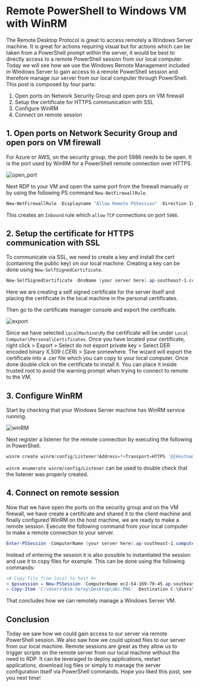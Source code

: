 # Remote PowerShell to Windows VM with WinRM

The Remote Desktop Protocol is great to access remotely a Windows Server machine. It is great for actions requiring visual but for actions which can be taken from a PowerShell prompt within the server, it would be best to directly access to a remote PowerShell session from our local computer. Today we will see how we use the Windows Remote Management included in Windows Server to gain access to a remote PowerShell session and therefore manage our server from our local computer through PowerShell. This post is composed by four parts:

1. Open ports on Network Security Group and open pors on VM firewall
2. Setup the certificate for HTTPS communication with SSL
3. Configure WinRM
4. Connect on remote session

## 1. Open ports on Network Security Group and open pors on VM firewall

For Azure or AWS, on the security group, the port 5986 needs to be open. It is the port used by WinRM for a PowerShell remote connection over HTTPS.

![open_port]()

Next RDP to your VM and open the same port from the firewall manually or by using the following PS command `New-NetFirewallRule`.

```PowerShell
New-NetFirewallRule -Displayname "Allow Remote PSSession" -Direction Inbound -LocalPort 5986 -Protocol TCP -Action Allow
```

This creates an `Inbound` rule which `allow` `TCP` connections on port `5986`.

## 2. Setup the certificate for HTTPS communication with SSL

To communicate via SSL, we need to create a key and install the cert (containing the public key) on our local machine. Creating a key can be done using `New-SelfSignedCertificate`.

```PowerShell
New-SelfSignedCertificate -DnsName (your server here).ap-southeast-1.compute.amazonaws.com -CertStoreLocation Cert:\LocalMachine\My
```

Here we are creating a self signed certificate for the server itself and placing the certificate in the local machine in the personal certificates.

Then go to the certificate manager console and export the certificate.

![export]()

Since we have selected `LocalMachine\My` the certificate will be under `Local Computer\Personal\Certificates`. Once you have located your certificate, right click > Export > Select do not export private key > Select DER encoded binary X.509 (.CER) > Save somewhere. The wizard will export the certificate into a .cer file which you can copy to your local computer. Once done double click on the certificate to install it. You can place it inside trusted root to avoid the warning prompt when trying to connect to remote to the VM.

## 3. Configure WinRM

Start by checking that your Windows Server machine has WinRM service running.

![winRM]()

Next register a listener for the remote connection by executing the following in PowerShell.

```PowerShell
winrm create winrm/config/Listener?Address=*+Transport=HTTPS '@{Hostname="(your server here).ap-southeast-1.compute.amazonaws.com";CertificateThumbprint="(your cert thunmbprint)"}'
```

`winrm enumerate winrm/config/Listener` can be used to double check that the listener was properly created.

## 4. Connect on remote session

Now that we have open the ports on the security group and on the VM firewall, we have create a certificate and shared it to the client machine and finally configured WinRM on the host machine, we are ready to make a remote session.
Execute the following command from your local computer to make a remote connection to your server.

```PowerShell
Enter-PSSession -ComputerName (your server here).ap-southeast-1.compute.amazonaws.com -Credential Administrator -UseSSL
```

Instead of entering the session it is also possible to instantiated the session and use it to copy files for example. This can be done using the following commands:

```PowerShell
<# Copy file from local to host #>
> $pssession = New-PSSession -ComputerName ec2-54-169-70-45.ap-southeast-1.compute.amazonaws.com -Credential Administrator -UseSSL
> Copy-Item 'C:\Users\Kim Serey\Desktop\abc.PNG' -Destination C:\Users\Administrator\Desktop\ -ToSession $pssession
```

That concludes how we can remotely manage a Windows Server VM.

## Conclusion

Today we saw how we could gain access to our server via remote PowerShell session. We also saw how we could upload files to our server from our local machine. Remote sessions are great as they allow us to trigger scripts on the remote server from our local machine without the need to RDP. It can be leveraged to deploy applications, restart applications, download log files or simply to manage the server configuration itself via PowerShell commands. Hope you liked this post, see you next time!